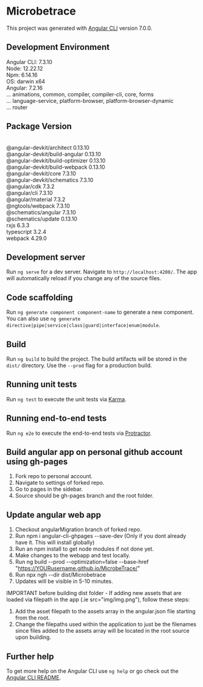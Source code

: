 # Microbetrace

This project was generated with [Angular CLI](https://github.com/angular/angular-cli) version 7.0.0.

## Development Environment

Angular CLI: 7.3.10<br />
Node: 12.22.12<br />
Npm: 6.14.16<br />
OS: darwin x64<br />
Angular: 7.2.16<br />
... animations, common, compiler, compiler-cli, core, forms<br />
... language-service, platform-browser, platform-browser-dynamic<br />
... router<br />

Package                           Version
----------------------------------------------------------- 
<br />
@angular-devkit/architect         0.13.10<br />
@angular-devkit/build-angular     0.13.10<br />
@angular-devkit/build-optimizer   0.13.10<br />
@angular-devkit/build-webpack     0.13.10<br />
@angular-devkit/core              7.3.10<br />
@angular-devkit/schematics        7.3.10<br />
@angular/cdk                      7.3.2<br />
@angular/cli                      7.3.10<br />
@angular/material                 7.3.2<br />
@ngtools/webpack                  7.3.10<br />
@schematics/angular               7.3.10<br />
@schematics/update                0.13.10<br />
rxjs                              6.3.3<br />
typescript                        3.2.4<br />
webpack                           4.29.0


## Development server

Run `ng serve` for a dev server. Navigate to `http://localhost:4200/`. The app will automatically reload if you change any of the source files.

## Code scaffolding

Run `ng generate component component-name` to generate a new component. You can also use `ng generate directive|pipe|service|class|guard|interface|enum|module`.

## Build

Run `ng build` to build the project. The build artifacts will be stored in the `dist/` directory. Use the `--prod` flag for a production build.

## Running unit tests

Run `ng test` to execute the unit tests via [Karma](https://karma-runner.github.io).

## Running end-to-end tests

Run `ng e2e` to execute the end-to-end tests via [Protractor](http://www.protractortest.org/).

## Build angular app on personal github account using gh-pages

1. Fork repo to personal account.
2. Navigate to settings of forked repo.
3. Go to pages in the sidebar.
4. Source should be gh-pages branch and the root folder.

## Update angular web app

1. Checkout angularMigration branch of forked repo.
2. Run npm i angular-cli-ghpages --save-dev  (Only if you dont already have it. This will install globally)
3. Run an npm install to get node modules if not done yet.
4. Make changes to the webapp and test locally.
5. Run ng build --prod --optimization=false --base-href "https://YOURusername.github.io/MicrobeTrace/"
6. Run npx ngh --dir dist/Microbetrace
7. Updates will be visible in 5-10 minutes.

IMPORTANT before building dist folder - If adding new assets that are loaded via filepath in the app (.ie src="img/img.png"), follow these steps:
1. Add the asset filepath to the assets array in the angular.json file starting from the root.
2. Change the filepaths used within the application to just be the filenames since files added to the assets array will be located in the root source upon building.

## Further help

To get more help on the Angular CLI use `ng help` or go check out the [Angular CLI README](https://github.com/angular/angular-cli/blob/master/README.md).
